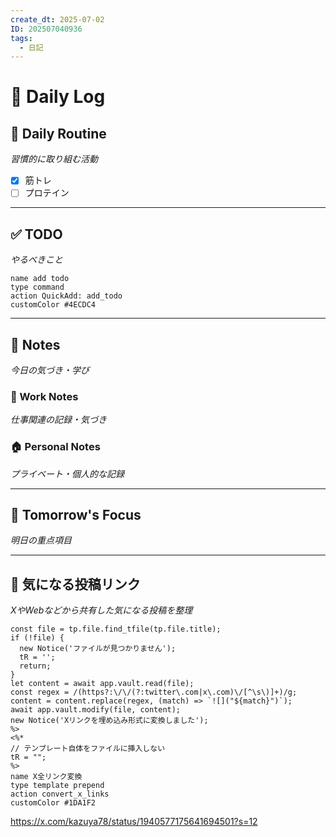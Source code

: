 ```yaml
---
create_dt: 2025-07-02
ID: 202507040936
tags:
  - 日記
---
```


# 📅 Daily Log

## 💪 Daily Routine
*習慣的に取り組む活動*

- [x] 筋トレ
- [ ] プロテイン

---

## ✅ TODO
*やるべきこと*

```button
name add todo
type command
action QuickAdd: add_todo
customColor #4ECDC4
```

---

## 📝 Notes
*今日の気づき・学び*

### 💼 Work Notes
*仕事関連の記録・気づき*



### 🏠 Personal Notes  
*プライベート・個人的な記録*



---

## 🎯 Tomorrow's Focus
*明日の重点項目*

---

## 🔗 気になる投稿リンク
*XやWebなどから共有した気になる投稿を整理*

```button<%*
const file = tp.file.find_tfile(tp.file.title);
if (!file) {
  new Notice('ファイルが見つかりません');
  tR = '';
  return;
}
let content = await app.vault.read(file);
const regex = /(https?:\/\/(?:twitter\.com|x\.com)\/[^\s\)]+)/g;
content = content.replace(regex, (match) => `![]("${match}")`);
await app.vault.modify(file, content);
new Notice('Xリンクを埋め込み形式に変換しました');
%>
<%*
// テンプレート自体をファイルに挿入しない
tR = "";
%> 
name X全リンク変換
type template prepend
action convert_x_links
customColor #1DA1F2
```
https://x.com/kazuya78/status/1940577175641694501?s=12
